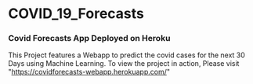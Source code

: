 # COVID_19_Forecasts
### Covid Forecasts App Deployed on Heroku
This Project features a Webapp to predict the covid cases for the next 30 Days using Machine Learning. 
To view the project in action, Please visit "<a href="https://covidforecasts-webapp.herokuapp.com/">https://covidforecasts-webapp.herokuapp.com/</a>"
